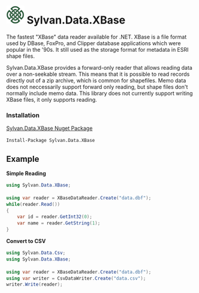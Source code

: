 # <img src="Sylvan.png" height="48" alt="Sylvan Logo"/> Sylvan.Data.XBase

The fastest "XBase" data reader available for .NET. XBase is a file format used by DBase, FoxPro, and Clipper database applications which were popular in the '90s. It still used as the storage format for metadata in ESRI shape files.

Sylvan.Data.XBase provides a forward-only reader that allows reading data over a non-seekable stream. This means that it is possible to read records directly out of a zip archive, which is common for shapefiles. Memo data does not neccessarily support forward only reading, but shape files don't normally include memo data. This library does not currently support writing XBase files, it only supports reading.

### Installation

[Sylvan.Data.XBase Nuget Package](https://www.nuget.org/packages/Sylvan.Data.XBase/)

`Install-Package Sylvan.Data.XBase`

## Example

__Simple Reading__
```C#
using Sylvan.Data.XBase;

using var reader = XBaseDataReader.Create("data.dbf");
while(reader.Read())
{
    var id = reader.GetInt32(0);
    var name = reader.GetString(1);
}

```

__Convert to CSV__
```C#
using Sylvan.Data.Csv;
using Sylvan.Data.XBase;

using var reader = XBaseDataReader.Create("data.dbf");
using var writer = CsvDataWriter.Create("data.csv");
writer.Write(reader);

```
